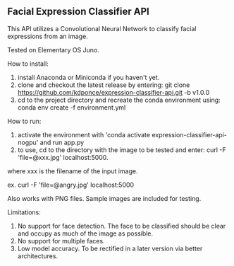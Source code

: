 Facial Expression Classifier API
---
This API utilizes a Convolutional Neural Network to classify facial expressions from an image.

Tested on Elementary OS Juno.

How to install:
1. install Anaconda or Miniconda if you haven't yet.
2. clone and checkout the latest release by entering: git clone https://github.com/kdponce/expression-classifier-api.git -b v1.0.0
1. cd to the project directory and recreate the conda environment using: conda env create -f environment.yml

How to run:
1. activate the environment with 'conda activate expression-classifier-api-nogpu' and run app.py
2. to use, cd to the directory with the image to be tested and enter: curl -F 'file=@xxx.jpg' localhost:5000.

where xxx is the filename of the input image. 

ex. curl -F 'file=@angry.jpg' localhost:5000

Also works with PNG files. 
Sample images are included for testing.

 Limitations:
 1. No support for face detection. The face to be classified should be clear and occupy as much of the image as possible.
 2. No support for multiple faces. 
 3. Low model accuracy. To be rectified in a later version via better architectures. 
